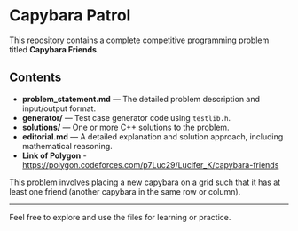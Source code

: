 # Capybara Patrol

This repository contains a complete competitive programming problem titled **Capybara Friends**. 

## Contents

- **problem_statement.md** — The detailed problem description and input/output format.
- **generator/** — Test case generator code using `testlib.h`.
- **solutions/** — One or more C++ solutions to the problem.
- **editorial.md** — A detailed explanation and solution approach, including mathematical reasoning.
- **Link of Polygon** - https://polygon.codeforces.com/p7Luc29/Lucifer_K/capybara-friends

This problem involves placing a new capybara on a grid such that it has at least one friend (another capybara in the same row or column).

---

Feel free to explore and use the files for learning or practice.
